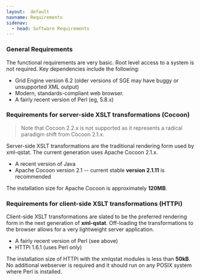 ```yaml
---
layout:  default
navname: Requirements
sidenav:
  - head: Software Requirements
---
```


### General Requirements

The functional requirements are very basic. Root level access to a system
is not required. Key dependencies include the following:

- Grid Engine version 6.2 (older versions of SGE may have buggy or
  unsupported XML output)
- Modern, standards-compliant web browser.
- A fairly recent version of Perl (eg, 5.8.x)


### Requirements for server-side XSLT transformations (Cocoon)

> Note that Cocoon 2.2.x is not supported as it represents a radical
> paradigm shift from Cocoon 2.1.x.

Server-side XSLT transformations are the traditional rendering form used by
xml-qstat. The current generation uses Apache Cocoon 2.1.x.

- A recent version of Java
- Apache Cocoon version 2.1 -- current stable **version 2.1.11**
  is recommended

The installation size for Apache Cocoon is approximately **120MB**.

### Requirements for client-side XSLT transformations (HTTPi)

Client-side XSLT transformations are slated to be the preferred rendering
form in the next generation of **xml-qstat**. Off-loading the
transformations to the browser allows for a very lightweight server
application.

- A fairly recent version of Perl (see above)
- HTTPi 1.6.1 (uses Perl only)

The installation size of HTTPi with the xmlqstat modules is less than
**50kB**. No additional webserver is required and it should run on any POSIX
system where Perl is installed.

